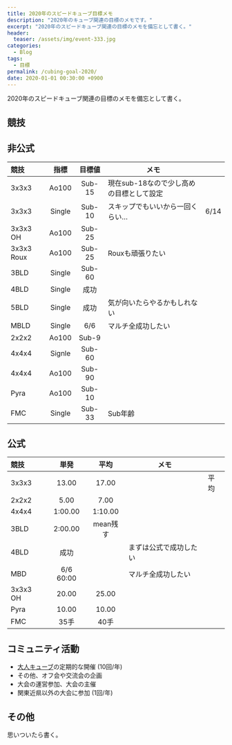 ```yaml
---
title: 2020年のスピードキューブ目標メモ
description: "2020年のキューブ関連の目標のメモです。"
excerpt: "2020年のスピードキューブ関連の目標のメモを備忘として書く。"
header:
  teaser: /assets/img/event-333.jpg
categories:
  - Blog
tags:
  - 目標
permalink: /cubing-goal-2020/
date: 2020-01-01 00:30:00 +0900
---
```


2020年のスピードキューブ関連の目標のメモを備忘として書く。

## 競技
## 非公式

|競技|指標|目標値|メモ||
|:---------------|:-----:|:-----:|-------|----|
|<span class="cubing-icon event-333"></span>  3x3x3|Ao100|Sub-15|現在sub-18なので少し高めの目標として設定||
|<span class="cubing-icon event-333"></span>  3x3x3|Single|Sub-10|スキップでもいいから一回くらい…|6/14<span class="fas fa-check-circle fa-fw font-green"></span>|
|<span class="cubing-icon event-333"></span>  3x3x3 OH|Ao100|Sub-25|||
|<span class="cubing-icon event-333"></span>  3x3x3 Roux|Ao100|Sub-25|Rouxも頑張りたい||
|<span class="cubing-icon event-333bf"></span>  3BLD|Single|Sub-60|||
|<span class="cubing-icon event-444bf"></span>  4BLD|Single|成功|||
|<span class="cubing-icon event-555bf"></span>  5BLD|Single|成功|気が向いたらやるかもしれない||
|<span class="cubing-icon event-333mbf"></span>  MBLD|Single|6/6|マルチ全成功したい||
|<span class="cubing-icon event-222"></span>  2x2x2|Ao100|Sub-9|||
|<span class="cubing-icon event-444"></span>  4x4x4|Signle|Sub-60|||
|<span class="cubing-icon event-444"></span>  4x4x4|Ao100|Sub-90|||
|<span class="cubing-icon event-pyram"></span>  Pyra|Ao100|Sub-10|||
|<span class="cubing-icon event-333fm"></span>  FMC|Single|Sub-33|Sub年齢||

## 公式

|競技|単発|平均|メモ||
|:-----|:----:|:----:|-------|---|
|<span class="cubing-icon event-333"></span>  3x3x3|13.00|17.00||平均<span class="fas fa-check-circle fa-fw font-green"></span>|
|<span class="cubing-icon event-222"></span>  2x2x2|5.00|7.00|||
|<span class="cubing-icon event-444"></span>  4x4x4|1:00.00|1:10.00|||
|<span class="cubing-icon event-333bf"></span>  3BLD|2:00.00|mean残す|||
|<span class="cubing-icon event-444bf"></span>  4BLD|成功||まずは公式で成功したい||
|<span class="cubing-icon event-333mbf"></span>  MBD|6/6 60:00||マルチ全成功したい||
|<span class="cubing-icon event-333oh"></span>  3x3x3 OH|20.00|25.00|||
|<span class="cubing-icon event-pyram"></span>  Pyra|10.00|10.00|||
|<span class="cubing-icon event-333fm"></span>  FMC|35手|40手|||

## コミュニティ活動
- [大人キューブ](/otonacube/)の定期的な開催 (10回/年)
- その他、オフ会や交流会の企画
- 大会の運営参加、大会の主催
- 関東近県以外の大会に参加 (1回/年)

## その他
思いついたら書く。